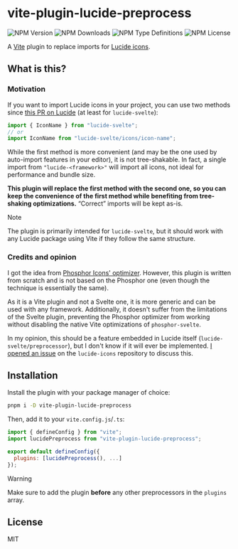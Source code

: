 # vite-plugin-lucide-preprocess

![NPM Version](https://img.shields.io/npm/v/vite-plugin-lucide-preprocess)
![NPM Downloads](https://img.shields.io/npm/dw/vite-plugin-lucide-preprocess)
![NPM Type Definitions](https://img.shields.io/npm/types/vite-plugin-lucide-preprocess)
![NPM License](https://img.shields.io/npm/l/vite-plugin-lucide-preprocess)

A [Vite](https://vitejs.dev) plugin to replace imports for [Lucide icons](https://lucide.dev).

## What is this?

### Motivation

If you want to import Lucide icons in your project, you can use two methods
since [this PR on Lucide](https://github.com/lucide-icons/lucide/pull/1707) (at least for `lucide-svelte`):

```js
import { IconName } from "lucide-svelte";
// or
import IconName from "lucide-svelte/icons/icon-name";
```

While the first method is more convenient (and may be the one used by auto-import features in your editor),
it is not tree-shakable.
In fact, a single import from `"lucide-<framework>"` will import all icons, not ideal for performance and bundle size.

**This plugin will replace the first method with the second one, so you can keep the convenience of the first method
while benefiting from tree-shaking optimizations.** “Correct” imports will be kept as-is.

> [!NOTE]
> The plugin is primarily intended for `lucide-svelte`, but it should work with
> any Lucide package using Vite if they follow the same structure.

### Credits and opinion

I got the idea
from [Phosphor Icons' optimizer](https://github.com/haruaki07/phosphor-svelte#import-optimizer-experimental).
However, this plugin is written from scratch and is not based on the Phosphor one (even though the technique is
essentially the same).

As it is a Vite plugin and not a Svelte one, it is more generic and can be used with any framework.
Additionally, it doesn't suffer from the limitations of the Svelte plugin, preventing the Phosphor
optimizer from working without disabling the native Vite optimizations of `phosphor-svelte`.

In my opinion, this should be a feature embedded in Lucide itself (`lucide-svelte/preprocessor`),
but I don't know if it will ever be implemented.
[I opened an issue](https://github.com/lucide-icons/lucide/issues/2295) on the `lucide-icons` repository to discuss
this.

## Installation

Install the plugin with your package manager of choice:

```bash
pnpm i -D vite-plugin-lucide-preprocess
```

Then, add it to your `vite.config.js`/`.ts`:

```js
import { defineConfig } from "vite";
import lucidePreprocess from "vite-plugin-lucide-preprocess";

export default defineConfig({
  plugins: [lucidePreprocess(), ...]
});
```

> [!WARNING]
> Make sure to add the plugin **before** any other preprocessors in the `plugins` array.

## License

MIT
